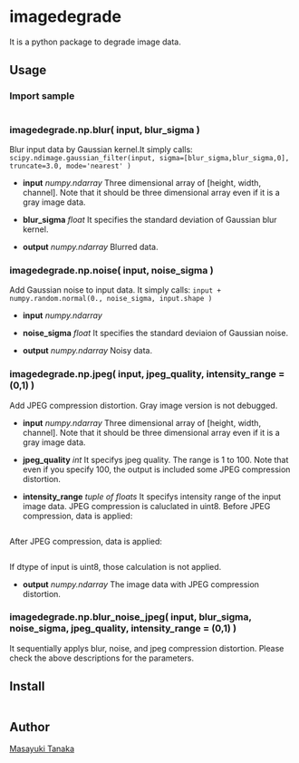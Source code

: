 imagedegrade
====

It is a python package to degrade image data.

## Usage

### Import sample

```import imagedegrade.np as degrade
```

### imagedegrade.np.blur( input, blur_sigma )

Blur input data by Gaussian kernel.It simply calls:
```scipy.ndimage.gaussian_filter(input, sigma=[blur_sigma,blur_sigma,0], truncate=3.0, mode='nearest' )```

- **input** *numpy.ndarray*
Three dimensional array of [height, width, channel]. Note that it should be three dimensional array even if it is a gray image data.

- **blur_sigma** *float*
It specifies the standard deviation of Gaussian blur kernel.

- **output** *numpy.ndarray*
Blurred data.

### imagedegrade.np.noise( input, noise_sigma )

Add Gaussian noise to input data. It simply calls:
```input + numpy.random.normal(0., noise_sigma, input.shape )```

- **input** *numpy.ndarray*

- **noise_sigma** *float*
It specifies the standard deviaion of Gaussian noise. 

- **output** *numpy.ndarray*
Noisy data.

### imagedegrade.np.jpeg( input, jpeg_quality, intensity_range = (0,1) )

Add JPEG compression distortion. Gray image version is not debugged.

- **input** *numpy.ndarray*
Three dimensional array of [height, width, channel]. Note that it should be three dimensional array even if it is a gray image data.

- **jpeg_quality** *int*
It specifys jpeg quality. The range is 1 to 100. 
Note that even if you specify 100, the output is included some JPEG compression distortion.

- **intensity_range** *tuple of floats*
It specifys intensity range of the input image data.
JPEG compression is caluclated in uint8. 
Before JPEG compression, data is applied:
```( data - intensity_range[0] ) / ( intensity_range[1] - intensity_range[0] ) * 255.0
```
After JPEG compression, data is applied:
```data / 255.0 * ( intensity_range[1] - intensity_range[0] ) + intensity_range[0]
```

If dtype of input is uint8, those calculation is not applied.

- **output** *numpy.ndarray*
The image data with JPEG compression distortion.


### imagedegrade.np.blur_noise_jpeg( input, blur_sigma, noise_sigma, jpeg_quality, intensity_range = (0,1) )

It sequentially applys blur, noise, and jpeg compression distortion. Please check the above descriptions for the parameters.

## Install

```% pip install git+https://github.com/mastnk/imagedegrade
```

## Author

[Masayuki Tanaka](https://github.com/mastnk)
